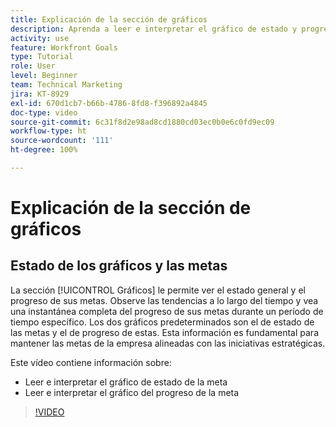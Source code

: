 ```yaml
---
title: Explicación de la sección de gráficos
description: Aprenda a leer e interpretar el gráfico de estado y progreso de las metas en [!DNL Goals].
activity: use
feature: Workfront Goals
type: Tutorial
role: User
level: Beginner
team: Technical Marketing
jira: KT-8929
exl-id: 670d1cb7-b66b-4786-8fd8-f396892a4845
doc-type: video
source-git-commit: 6c31f8d2e98ad8cd1880cd03ec0b0e6c0fd9ec09
workflow-type: ht
source-wordcount: '111'
ht-degree: 100%

---
```


# Explicación de la sección de gráficos

## Estado de los gráficos y las metas

La sección [!UICONTROL Gráficos] le permite ver el estado general y el progreso de sus metas. Observe las tendencias a lo largo del tiempo y vea una instantánea completa del progreso de sus metas durante un período de tiempo específico. Los dos gráficos predeterminados son el de estado de las metas y el de progreso de estas. Esta información es fundamental para mantener las metas de la empresa alineadas con las iniciativas estratégicas.

Este vídeo contiene información sobre:

* Leer e interpretar el gráfico de estado de la meta
* Leer e interpretar el gráfico del progreso de la meta

>[!VIDEO](https://video.tv.adobe.com/v/335201/?quality=12&learn=on)
